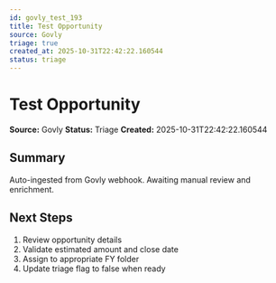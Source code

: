 ```yaml
---
id: govly_test_193
title: Test Opportunity
source: Govly
triage: true
created_at: 2025-10-31T22:42:22.160544
status: triage
---
```


# Test Opportunity

**Source:** Govly
**Status:** Triage
**Created:** 2025-10-31T22:42:22.160544

## Summary

Auto-ingested from Govly webhook. Awaiting manual review and enrichment.

## Next Steps

1. Review opportunity details
2. Validate estimated amount and close date
3. Assign to appropriate FY folder
4. Update triage flag to false when ready
